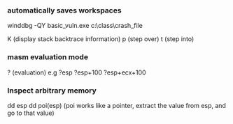 ### automatically saves workspaces
winddbg -QY basic_vuln.exe c:\class\crash_file 

K (display stack backtrace information)
p (step over)
t (step into)

### masm evaluation mode
? (evaluation)
e.g  ?esp 
     ?esp+100
     ?esp+ecx+100  
  
### Inspect arbitrary memory 
dd esp 
dd poi(esp)   (poi works like a pointer, extract the value from esp, and go to that value)
